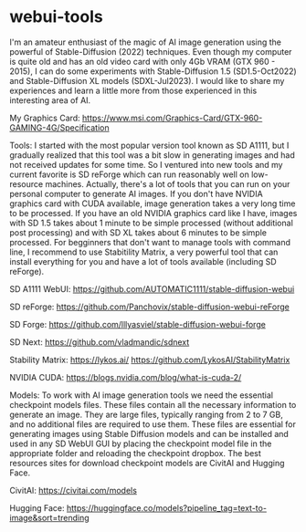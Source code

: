 # webui-tools
I'm an amateur enthusiast of the magic of AI image generation using the powerful of Stable-Diffusion (2022) techniques. Even though my computer is quite old and has an old video card with only 4Gb VRAM (GTX 960 - 2015), I can do some experiments with Stable-Diffusion 1.5 (SD1.5-Oct2022) and Stable-Diffusion XL models (SDXL-Jul2023). I would like to share my experiences and learn a little more from those experienced in this interesting area of ​​AI.

My Graphics Card:
https://www.msi.com/Graphics-Card/GTX-960-GAMING-4G/Specification




Tools:
I started with the most popular version tool known as SD A1111, but I gradually realized that this tool was a bit slow in generating images and had not received updates for some time. So I ventured into new tools and my current favorite is SD reForge which can run reasonably well on low-resource machines. Actually, there's a lot of tools that you can run on your personal computer to generate AI images. If you don't have NVIDIA graphics card with CUDA available, image generation takes a very long time to be processed. If you have an old NVIDIA graphics card like I have, images with SD 1.5 takes about 1 minute to be simple processed (without additional post processing) and with SD XL takes about 6 minutes to be simple processed. For begginners that don't want to manage tools with command line, I recommend to use Stabitility Matrix, a very powerful tool that can install everything for you and have a lot of tools available (including SD reForge).

SD A1111 WebUI:
https://github.com/AUTOMATIC1111/stable-diffusion-webui

SD reForge:
https://github.com/Panchovix/stable-diffusion-webui-reForge

SD Forge:
https://github.com/lllyasviel/stable-diffusion-webui-forge

SD Next:
https://github.com/vladmandic/sdnext

Stability Matrix:
https://lykos.ai/
https://github.com/LykosAI/StabilityMatrix

NVIDIA CUDA:
https://blogs.nvidia.com/blog/what-is-cuda-2/




Models:
To work with AI image generation tools we need the essential checkpoint models files. These files contain all the necessary information to generate an image. They are large files, typically ranging from 2 to 7 GB, and no additional files are required to use them. These files are essential for generating images using Stable Diffusion models and can be installed and used in any SD WebUI GUI by placing the checkpoint model file in the appropriate folder and reloading the checkpoint dropbox. The best resources sites for download checkpoint models are CivitAI and Hugging Face.

CivitAI:
https://civitai.com/models

Hugging Face:
https://huggingface.co/models?pipeline_tag=text-to-image&sort=trending
